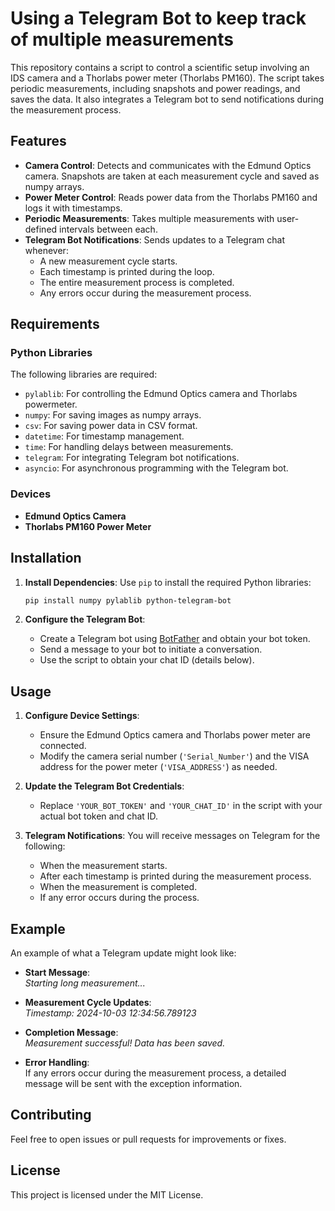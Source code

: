 # Using a Telegram Bot to keep track of multiple measurements

This repository contains a script to control a scientific setup involving an IDS camera  and a Thorlabs power meter (Thorlabs PM160). The script takes periodic measurements, including snapshots and power readings, and saves the data. It also integrates a Telegram bot to send notifications during the measurement process.

## Features
- **Camera Control**: Detects and communicates with the Edmund Optics camera. Snapshots are taken at each measurement cycle and saved as numpy arrays.
- **Power Meter Control**: Reads power data from the Thorlabs PM160 and logs it with timestamps.
- **Periodic Measurements**: Takes multiple measurements with user-defined intervals between each.
- **Telegram Bot Notifications**: Sends updates to a Telegram chat whenever:
  - A new measurement cycle starts.
  - Each timestamp is printed during the loop.
  - The entire measurement process is completed.
  - Any errors occur during the measurement process.

## Requirements

### Python Libraries
The following libraries are required:
- `pylablib`: For controlling the Edmund Optics camera and Thorlabs powermeter.
- `numpy`: For saving images as numpy arrays.
- `csv`: For saving power data in CSV format.
- `datetime`: For timestamp management.
- `time`: For handling delays between measurements.
- `telegram`: For integrating Telegram bot notifications.
- `asyncio`: For asynchronous programming with the Telegram bot.

### Devices
- **Edmund Optics Camera**
- **Thorlabs PM160 Power Meter**

## Installation

1. **Install Dependencies**:
   Use `pip` to install the required Python libraries:
   ```bash
   pip install numpy pylablib python-telegram-bot
   ```

2. **Configure the Telegram Bot**:
   - Create a Telegram bot using [BotFather](https://core.telegram.org/bots#botfather) and obtain your bot token.
   - Send a message to your bot to initiate a conversation.
   - Use the script to obtain your chat ID (details below).

## Usage

1. **Configure Device Settings**:
   - Ensure the Edmund Optics camera and Thorlabs power meter are connected.
   - Modify the camera serial number (`'Serial_Number'`) and the VISA address for the power meter (`'VISA_ADDRESS'`) as needed.

2. **Update the Telegram Bot Credentials**:
   - Replace `'YOUR_BOT_TOKEN'` and `'YOUR_CHAT_ID'` in the script with your actual bot token and chat ID.

3. **Telegram Notifications**:
   You will receive messages on Telegram for the following:
   - When the measurement starts.
   - After each timestamp is printed during the measurement process.
   - When the measurement is completed.
   - If any error occurs during the process.

## Example

An example of what a Telegram update might look like:

- **Start Message**:  
  _Starting long measurement..._

- **Measurement Cycle Updates**:  
  _Timestamp: 2024-10-03 12:34:56.789123_

- **Completion Message**:  
  _Measurement successful! Data has been saved._

- **Error Handling**:  
  If any errors occur during the measurement process, a detailed message will be sent with the exception information.

## Contributing
Feel free to open issues or pull requests for improvements or fixes.

## License
This project is licensed under the MIT License.
